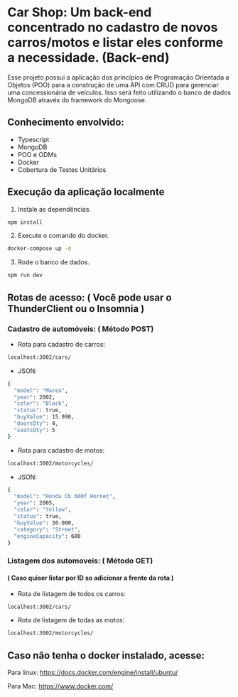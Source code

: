 # Car Shop: Um back-end concentrado no cadastro de novos carros/motos e listar eles conforme a necessidade. (Back-end)

Esse projeto possui a aplicação dos princípios de Programação Orientada a Objetos (POO) para a construção de uma API com CRUD para gerenciar uma concessionária de veículos. Isso será feito utilizando o banco de dados MongoDB através do framework do Mongoose.

## Conhecimento envolvido:

- Typescript 
- MongoDB
- POO e ODMs
- Docker
- Cobertura de Testes Unitários

## Execução da aplicação localmente


1. Instale as dependências.

```bash
npm install
```

2. Execute o comando do docker.

```bash
docker-compose up -d
```

3. Rode o banco de dados.

```bash
npm run dev
```


## Rotas de acesso: ( Você pode usar o ThunderClient ou o Insomnia )

### Cadastro de automóveis: ( Método POST)
- Rota para cadastro de carros:
```bash
localhost:3002/cars/
```
- JSON:
```bash
{
  "model": "Marea",
  "year": 2002,
  "color": "Black",
  "status": true,
  "buyValue": 15.990,
  "doorsQty": 4,
  "seatsQty": 5
}
```

- Rota para cadastro de motos:
```bash
localhost:3002/motorcycles/
```
- JSON:
```bash
{
  "model": "Honda Cb 600f Hornet",
  "year": 2005,
  "color": "Yellow",
  "status": true,
  "buyValue": 30.000,
  "category": "Street",
  "engineCapacity": 600
}
```
### Listagem dos automoveis: ( Método GET)
#### ( Caso quiser listar por ID so adicionar a frente da rota )

- Rota de listagem de todos os carros:
```bash
localhost:3002/cars/
```

- Rota de listagem de todas as motos:
```bash
localhost:3002/motorcycles/
```

## Caso não tenha o docker instalado, acesse:

Para linux:
https://docs.docker.com/engine/install/ubuntu/

Para Mac:
https://www.docker.com/

